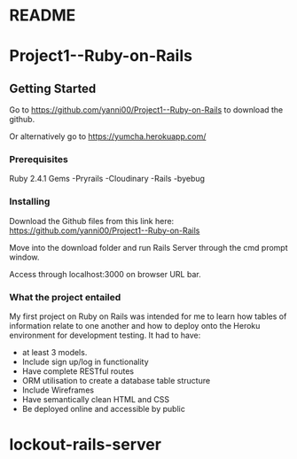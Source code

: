 # README
# Project1--Ruby-on-Rails

## Getting Started
Go to https://github.com/yanni00/Project1--Ruby-on-Rails to download the github.

Or alternatively go to https://yumcha.herokuapp.com/

### Prerequisites
Ruby 2.4.1
Gems -Pryrails -Cloudinary -Rails -byebug

### Installing
Download the Github files from this link here:
https://github.com/yanni00/Project1--Ruby-on-Rails

Move into the download folder and run Rails Server through the cmd prompt window.

Access through localhost:3000 on browser URL bar.

### What the project entailed
My first project on Ruby on Rails was intended for me to learn how tables of information relate to one another and how to deploy onto the Heroku environment for development testing.
It had to have:
- at least 3 models.
- Include sign up/log in functionality
- Have complete RESTful routes
- ORM utilisation to create a database table structure
- Include Wireframes
- Have semantically clean HTML and CSS
- Be deployed online and accessible by public
# lockout-rails-server
